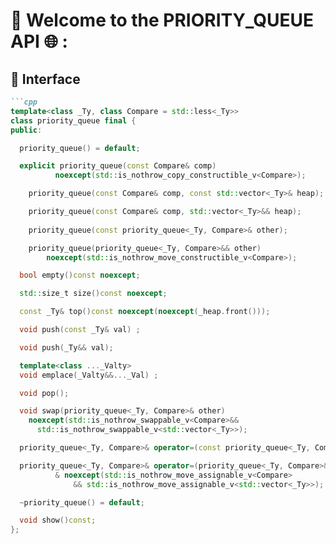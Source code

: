 # 🔗 Welcome to the PRIORITY_QUEUE API 🌐 :
## 🧩 Interface

```markdown
```cpp
template<class _Ty, class Compare = std::less<_Ty>>
class priority_queue final {
public:

  priority_queue() = default;

  explicit priority_queue(const Compare& comp)
		  noexcept(std::is_nothrow_copy_constructible_v<Compare>);

	priority_queue(const Compare& comp, const std::vector<_Ty>& heap);

	priority_queue(const Compare& comp, std::vector<_Ty>&& heap);
	
	priority_queue(const priority_queue<_Ty, Compare>& other);

	priority_queue(priority_queue<_Ty, Compare>&& other)
		noexcept(std::is_nothrow_move_constructible_v<Compare>);

  bool empty()const noexcept;

  std::size_t size()const noexcept;

  const _Ty& top()const noexcept(noexcept(_heap.front()));

  void push(const _Ty& val) ;

  void push(_Ty&& val);

  template<class ..._Valty>
  void emplace(_Valty&&..._Val) ;

  void pop();

  void swap(priority_queue<_Ty, Compare>& other)
    noexcept(std::is_nothrow_swappable_v<Compare>&&
      std::is_nothrow_swappable_v<std::vector<_Ty>>);

  priority_queue<_Ty, Compare>& operator=(const priority_queue<_Ty, Compare>& other)& ;

  priority_queue<_Ty, Compare>& operator=(priority_queue<_Ty, Compare>&& other)
		  & noexcept(std::is_nothrow_move_assignable_v<Compare>
			  && std::is_nothrow_move_assignable_v<std::vector<_Ty>>);

  ~priority_queue() = default;

  void show()const;
};


```
